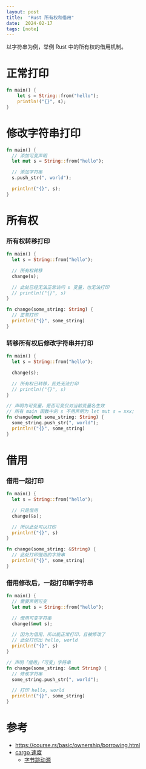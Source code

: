 ```yaml
---
layout: post
title:  "Rust 所有权和借用"
date:  2024-02-17
tags: [note]
---
```



  以字符串为例，举例 Rust 中的所有权的借用机制。

# 正常打印

```rs
fn main() {
    let s = String::from("hello");
    println!("{}", s);
}
```

# 修改字符串打印

```rs
fn main() {
  // 添加可变声明
  let mut s = String::from("hello");

  // 添加字符串
  s.push_str(", world");

  println!("{}", s);
}
```


# 所有权

### 所有权转移打印

```rs
fn main() {
  let s = String::from("hello");

  // 所有权转移
  change(s);

  // 此处已经无法正常访问 s 变量，也无法打印
  // println!("{}", s)
}

fn change(some_string: String) {
  // 正常打印
  println!("{}", some_string)
}
```


### 转移所有权后修改字符串并打印

```rs
fn main() {
  let s = String::from("hello");

  change(s);

  // 所有权已转移，此处无法打印
  // println!("{}", s)
}

// 声明为可变量，是否可变仅对当前变量名生效
// 所有 main 函数中的 s 不用声明为 let mut s = xxx;
fn change(mut some_string: String) {
  some_string.push_str(", world");
  println!("{}", some_string)
}
```

# 借用


### 借用一起打印

```rs
fn main() {
  let s = String::from("hello");

  // 只是借用
  change(&s);

  // 所以此处可以打印
  println!("{}", s)
}

fn change(some_string: &String) {
  // 此处打印借用的字符串
  println!("{}", some_string)
}

```


### 借用修改后，一起打印新字符串

```rs
fn main() {
  // 需要声明可变
  let mut s = String::from("hello");

  // 借用可变字符串
  change(&mut s);

  // 因为为借用，所以能正常打印，且被修改了
  // 此处打印出 hello, world
  println!("{}", s)
}

// 声明「借用」「可变」字符串
fn change(some_string: &mut String) {
  // 修改字符串
  some_string.push_str(", world");

  // 打印 hello, world
  println!("{}", some_string)
}
```

# 参考

* https://course.rs/basic/ownership/borrowing.html
* [cargo 速度](https://github.com/sunface/rust-course/blob/427ac6d3eca0c1dc04c0f5a22397ec194d020f7b/src/first-try/slowly-downloading.md#%E5%AD%97%E8%8A%82%E8%B7%B3%E5%8A%A8)
  * [字节跳动源](https://rsproxy.cn/)
